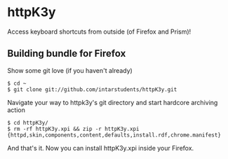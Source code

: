 httpK3y
=======

Access keyboard shortcuts from outside (of Firefox and Prism)!

Building bundle for Firefox
---------------------------

Show some git love (if you haven't already)

    $ cd ~
    $ git clone git://github.com/intarstudents/httpK3y.git

Navigate your way to httpk3y's git directory and start hardcore archiving action

    $ cd httpK3y/
    $ rm -rf httpK3y.xpi && zip -r httpK3y.xpi {httpd,skin,components,content,defaults,install.rdf,chrome.manifest}
    
And that's it. Now you can install httpK3y.xpi inside your Firefox.
